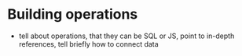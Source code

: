 # Building operations

* tell about operations, that they can be SQL or JS, point to in-depth references, tell briefly how to connect data
